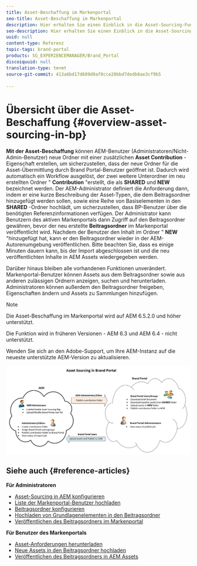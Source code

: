 ```yaml
---
title: Asset-Beschaffung im Markenportal
seo-title: Asset-Beschaffung im Markenportal
description: Hier erhalten Sie einen Einblick in die Asset-Sourcing-Funktion, die im Adobe Experience Manager Assets Brand Portal veröffentlicht wurde.
seo-description: Hier erhalten Sie einen Einblick in die Asset-Sourcing-Funktion, die im Adobe Experience Manager Assets Brand Portal veröffentlicht wurde.
uuid: null
content-type: Referenz
topic-tags: brand-portal
products: SG_EXPERIENCEMANAGER/Brand_Portal
discoiquuid: null
translation-type: tm+mt
source-git-commit: 413a6bd17d689d0af0cce20bbd7dedb6ae3cf9b5

---
```



# Übersicht über die Asset-Beschaffung {#overview-asset-sourcing-in-bp}

**Mit der Asset-Beschaffung** können AEM-Benutzer (Administratoren/Nicht-Admin-Benutzer) neue Ordner mit einer zusätzlichen **Asset Contribution** -Eigenschaft erstellen, um sicherzustellen, dass der neue Ordner für die Asset-Übermittlung durch Brand Portal-Benutzer geöffnet ist. Dadurch wird automatisch ein Workflow ausgelöst, der zwei weitere Unterordner im neu erstellten Ordner " **Contribution** "erstellt, die als **SHARED** und **NEW** bezeichnet werden. Der AEM-Administrator definiert die Anforderung dann, indem er eine kurze Beschreibung der Asset-Typen, die dem Beitragsordner hinzugefügt werden sollen, sowie eine Reihe von Basiselementen in den **SHARED** -Ordner hochlädt, um sicherzustellen, dass BP-Benutzer über die benötigten Referenzinformationen verfügen. Der Administrator kann Benutzern des aktiven Markenportals dann Zugriff auf den Beitragsordner gewähren, bevor der neu erstellte **Beitragsordner** im Markenportal veröffentlicht wird. Nachdem der Benutzer den Inhalt im Ordner " **NEW** "hinzugefügt hat, kann er den Beitragsordner wieder in der AEM-Autorenumgebung veröffentlichen. Bitte beachten Sie, dass es einige Minuten dauern kann, bis der Import abgeschlossen ist und die neu veröffentlichten Inhalte in AEM Assets wiedergegeben werden.

Darüber hinaus bleiben alle vorhandenen Funktionen unverändert. Markenportal-Benutzer können Assets aus dem Beitragsordner sowie aus anderen zulässigen Ordnern anzeigen, suchen und herunterladen. Administratoren können außerdem den Beitragsordner freigeben, Eigenschaften ändern und Assets zu Sammlungen hinzufügen.

>[!NOTE]
>
>Die Asset-Beschaffung im Markenportal wird auf AEM 6.5.2.0 und höher unterstützt.
>
>Die Funktion wird in früheren Versionen - AEM 6.3 und AEM 6.4 - nicht unterstützt.
>
>Wenden Sie sich an den Adobe-Support, um Ihre AEM-Instanz auf die neueste unterstützte AEM-Version zu aktualisieren.

![](assets/asset-sourcing.png)

## Siehe auch {#reference-articles}

**Für Administratoren**
* [Asset-Sourcing in AEM konfigurieren](brand-portal-enable-asset-sourcing.md)
* [Liste der Markenportal-Benutzer hochladen](brand-portal-upload-user-list.md)
* [Beitragsordner konfigurieren](brand-portal-contribution-folder.md)
* [Hochladen von Grundlagenelementen in den Beitragsordner](brand-portal-upload-baseline-assets.md)
* [Veröffentlichen des Beitragsordners im Markenportal](brand-portal-publish-contribution-folder-to-brand-portal.md)

**Für Benutzer des Markenportals**
* [Asset-Anforderungen herunterladen](brand-portal-download-asset-requirements.md)
* [Neue Assets in den Beitragsordner hochladen](brand-portal-upload-assets-to-contribution-folder.md)
* [Veröffentlichen des Beitragsordners in AEM Assets](brand-portal-publish-contribution-folder-to-aem-assets.md)
